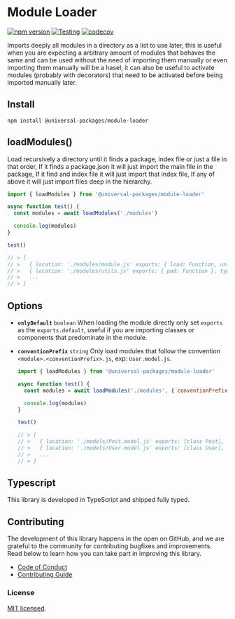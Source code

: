 # Module Loader

[![npm version](https://badge.fury.io/js/@universal-packages%2Fmodule-loader.svg)](https://www.npmjs.com/package/@universal-packages/module-loader)
[![Testing](https://github.com/universal-packages/universal-module-loader/actions/workflows/testing.yml/badge.svg)](https://github.com/universal-packages/universal-module-loader/actions/workflows/testing.yml)
[![codecov](https://codecov.io/gh/universal-packages/universal-module-loader/branch/main/graph/badge.svg?token=CXPJSN8IGL)](https://codecov.io/gh/universal-packages/universal-module-loader)

Imports deeply all modules in a directory as a list to use later, this is useful when you are expecting a arbitrary amount of modules that behaves the same and can be used without the need of importing them manually or even importing them manually will be a hasel, it can also be useful to activate modules (probably with decorators) that need to be activated before being imported manually later.

## Install

```shell
npm install @universal-packages/module-loader
```

## loadModules()

Load recursively a directory until it finds a package, index file or just a file in that order, If it finds a package.json it will just import the main file in the package, If it find and index file it will just import that index file, If any of above it will just import files deep in the hierarchy.

```js
import { loadModules } from '@universal-packages/module-loader'

async function test() {
  const modules = await loadModules('./modules')

  console.log(modules)
}

test()

// > [
// >   { location: './modules/module.js' exports: { load: Function, unload: Function }, type: 'file' }
// >   { location: './modules/utils.js' exports: { pad: Function }, type: 'file' }
// >   ...
// > ]
```

## Options

- **`onlyDefault`** `boolean`
  When loading the module directly only set `exports` as the `exports.default`, useful if you are importing classes or components that predominate in the module.

- **`conventionPrefix`** `string`
  Only load modules that follow the convention `<module>.<conventionPrefix>.js`, exp: `User.model.js`.

  ```js
  import { loadModules } from '@universal-packages/module-loader'

  async function test() {
    const modules = await loadModules('./modules', { conventionPrefix:  })

    console.log(modules)
  }

  test()

  // > [
  // >   { location: './models/Post.model.js' exports: [class Post], type: 'file' }
  // >   { location: './models/User.model.js' exports: [class User], type: 'file' }
  // >   ...
  // > ]
  ```

## Typescript

This library is developed in TypeScript and shipped fully typed.

## Contributing

The development of this library happens in the open on GitHub, and we are grateful to the community for contributing bugfixes and improvements. Read below to learn how you can take part in improving this library.

- [Code of Conduct](./CODE_OF_CONDUCT.md)
- [Contributing Guide](./CONTRIBUTING.md)

### License

[MIT licensed](./LICENSE).
